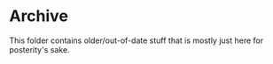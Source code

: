 # Archive

This folder contains older/out-of-date stuff that is mostly just here for posterity's sake.
